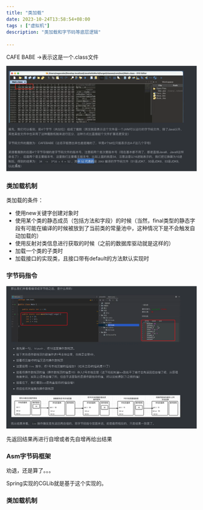 ```yaml
---
title: "类加载"
date: 2023-10-24T13:58:54+08:00
tags : ["虚拟机"]
description: "类加载和字节码等底层逻辑"

---
```


CAFE BABE ->表示这是一个.class文件

![img.png](img.png)

### 类加载机制

类加载的条件：

* 使用new关键字创建对象时
* 使用某个类的静态成员（包括方法和字段）的时候（当然，final类型的静态字段有可能在编译的时候被放到了当前类的常量池中，这种情况下是不会触发自动加载的）
* 使用反射对类信息进行获取的时候（之前的数据库驱动就是这样的）
* 加载一个类的子类时
* 加载接口的实现类，且接口带有default的方法默认实现时

### 字节码指令

![img_1.png](img_1.png)

先返回结果再进行自增或者先自增再给出结果

### Asm字节码框架

劝退，还是算了。。。

Spring实现的CGLib就是基于这个实现的。

### 类加载机制
